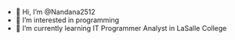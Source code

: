 - 👋 Hi, I’m @Nandana2512
- 👀 I’m interested in programming 
- 🌱 I’m currently learning IT Programmer Analyst in LaSalle College




<!---
Nandana2512/Nandana2512 is a ✨ special ✨ repository because its `README.md` (this file) appears on your GitHub profile.
You can click the Preview link to take a look at your changes.
--->
